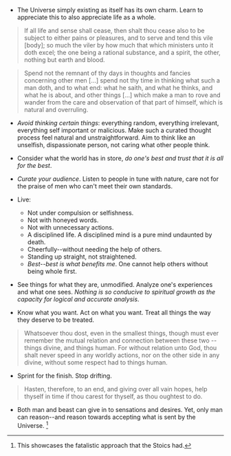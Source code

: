 * The Universe simply existing as itself has its own charm. Learn to appreciate this to also appreciate life as a whole.

> If all life and sense shall cease, then shalt thou cease also to be subject to either pains or pleasures, and to serve and tend this vile \[body]; so much the viler by how much that which ministers unto it doth excel; the one being a rational substance, and a spirit, the other, nothing but earth and blood.

> Spend not the remnant of thy days in thoughts and fancies concerning other men \[...] spend not thy time in thinking what such a man doth, and to what end: what he saith, and what he thinks, and what he is about, and other things \[...] which make a man to rove and wander from the care and observation of that part of himself, which is natural and overruling.

* *Avoid thinking certain things*: everything random, everything irrelevant, everything self important or malicious. Make such a curated thought process feel natural and unstraightforward. Aim to think like an unselfish, dispassionate person, not caring what other people think.
* Consider what the world has in store, *do one's best and trust that it is all for the best*. 
* *Curate your audience*. Listen to people in tune with nature, care not for the praise of men who can't meet their own standards.
* Live:
	* Not under compulsion or selfishness.
	* Not with honeyed words.
	* Not with unnecessary actions.
	* A disciplined life. A disciplined mind is a pure mind undaunted by death.
	* Cheerfully--without needing the help of others.
	* Standing up straight, not straightened.
	* *Best--best is what benefits me*. One cannot help others without being whole first.

* See things for what they are, unmodified. Analyze one's experiences and what one sees. *Nothing is so conducive to spiritual growth as the capacity for logical and accurate analysis*.
* Know what you want. Act on what you want. Treat all things the way they deserve to be treated.

> Whatsoever thou dost, even in the smallest things, though must ever remember the mutual relation and connection between these two -- things divine, and things human. For without relation unto God, thou shalt never speed in any worldly actions, nor on the other side in any divine, without some respect had to things human.

* Sprint for the finish. Stop drifting. 
> Hasten, therefore, to an end, and giving over all vain hopes, help thyself in time if thou carest for thyself, as thou oughtest to do.

* Both man and beast can give in to sensations and desires. Yet, only man can reason--and reason towards accepting what is sent by the Universe.  [^3]

[^3]: This showcases the fatalistic approach that the Stoics had. 